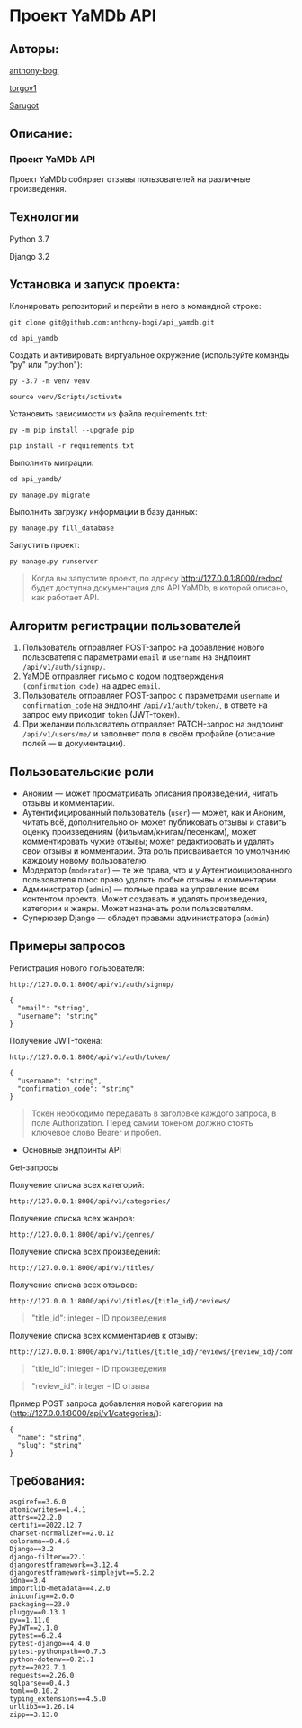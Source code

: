 # Проект YaMDb API
## Авторы:

[anthony-bogi](https://github.com/anthony-bogi)

[torgov1](https://github.com/torgov1)

[Sarugot](https://github.com/Sarugot)


## Описание:
### Проект YaMDb API

Проект YaMDb собирает отзывы пользователей на различные произведения.


## Технологии

Python 3.7

Django 3.2


## Установка и запуск проекта:

Клонировать репозиторий и перейти в него в командной строке:

```
git clone git@github.com:anthony-bogi/api_yamdb.git
```

```
cd api_yamdb
```

Cоздать и активировать виртуальное окружение (используйте команды "py" или "python"):

```
py -3.7 -m venv venv
```

```
source venv/Scripts/activate
```

Установить зависимости из файла requirements.txt:

```
py -m pip install --upgrade pip
```

```
pip install -r requirements.txt
```

Выполнить миграции:

```
cd api_yamdb/
```

```
py manage.py migrate
```

Выполнить загрузку информации в базу данных:

```
py manage.py fill_database
```

Запустить проект:

```
py manage.py runserver
```

>Когда вы запустите проект, по адресу http://127.0.0.1:8000/redoc/ будет доступна документация для API YaMDb, в которой описано, как работает API.


## Алгоритм регистрации пользователей

1. Пользователь отправляет POST-запрос на добавление нового пользователя с параметрами ```email``` и ```username``` на эндпоинт ```/api/v1/auth/signup/```.
2. YaMDB отправляет письмо с кодом подтверждения ```(confirmation_code)``` на адрес ```email```.
3. Пользователь отправляет POST-запрос с параметрами ```username``` и ```confirmation_code``` на эндпоинт ```/api/v1/auth/token/```, в ответе на запрос ему приходит ```token``` (JWT-токен).
4. При желании пользователь отправляет PATCH-запрос на эндпоинт ```/api/v1/users/me/``` и заполняет поля в своём профайле (описание полей — в документации).

## Пользовательские роли

* Аноним — может просматривать описания произведений, читать отзывы и комментарии.
* Аутентифицированный пользователь (```user```) — может, как и Аноним, читать всё, дополнительно он может публиковать отзывы и ставить оценку произведениям (фильмам/книгам/песенкам), может комментировать чужие отзывы; может редактировать и удалять свои отзывы и комментарии. Эта роль присваивается по умолчанию каждому новому пользователю.
* Модератор (```moderator```) — те же права, что и у Аутентифицированного пользователя плюс право удалять любые отзывы и комментарии.
* Администратор (```admin```) — полные права на управление всем контентом проекта. Может создавать и удалять произведения, категории и жанры. Может назначать роли пользователям.
* Суперюзер Django — обладет правами администратора (```admin```)


## Примеры запросов

Регистрация нового пользователя:
```
http://127.0.0.1:8000/api/v1/auth/signup/
```
```
{
  "email": "string",
  "username": "string"
}
```

Получение JWT-токена:
```
http://127.0.0.1:8000/api/v1/auth/token/
```
```
{
  "username": "string",
  "confirmation_code": "string"
}
```

> Токен необходимо передавать в заголовке каждого запроса, в поле Authorization. Перед самим токеном должно стоять ключевое слово Bearer и пробел.

* Основные эндпоинты API

Get-запросы

Получение списка всех категорий:
```
http://127.0.0.1:8000/api/v1/categories/
```

Получение списка всех жанров:
```
http://127.0.0.1:8000/api/v1/genres/
```

Получение списка всех произведений:
```
http://127.0.0.1:8000/api/v1/titles/
```

Получение списка всех отзывов:
```
http://127.0.0.1:8000/api/v1/titles/{title_id}/reviews/
```
> "title_id": integer - ID произведения

Получение списка всех комментариев к отзыву:
```
http://127.0.0.1:8000/api/v1/titles/{title_id}/reviews/{review_id}/comments/
```
> "title_id": integer - ID произведения

> "review_id": integer - ID отзыва

Пример POST запроса добавления новой категории на (http://127.0.0.1:8000/api/v1/categories/):
```
{
  "name": "string",
  "slug": "string"
}
```

## Требования:
```
asgiref==3.6.0
atomicwrites==1.4.1
attrs==22.2.0
certifi==2022.12.7
charset-normalizer==2.0.12
colorama==0.4.6
Django==3.2
django-filter==22.1
djangorestframework==3.12.4
djangorestframework-simplejwt==5.2.2
idna==3.4
importlib-metadata==4.2.0
iniconfig==2.0.0
packaging==23.0
pluggy==0.13.1
py==1.11.0
PyJWT==2.1.0
pytest==6.2.4
pytest-django==4.4.0
pytest-pythonpath==0.7.3
python-dotenv==0.21.1
pytz==2022.7.1
requests==2.26.0
sqlparse==0.4.3
toml==0.10.2
typing_extensions==4.5.0
urllib3==1.26.14
zipp==3.13.0
```
